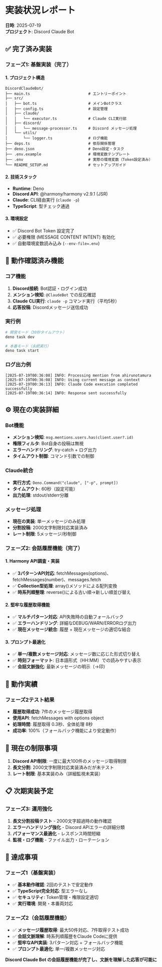 # 実装状況レポート

**日時**: 2025-07-19  
**プロジェクト**: Discord Claude Bot

## ✅ 完了済み実装

### フェーズ1: 基盤実装（完了）

#### 1. プロジェクト構造
```
DiscordClaudeBot/
├── main.ts                          # エントリーポイント
├── src/
│   ├── bot.ts                       # メインBotクラス
│   ├── config.ts                    # 設定管理
│   ├── claude/
│   │   └── executor.ts              # Claude CLI実行部
│   ├── discord/
│   │   └── message-processor.ts     # Discord メッセージ処理
│   └── utils/
│       └── logger.ts                # ログ機能
├── deps.ts                          # 依存関係管理
├── deno.json                        # Deno設定・タスク
├── .env.example                     # 環境変数テンプレート
├── .env                             # 実際の環境変数（Token設定済み）
└── README_SETUP.md                  # セットアップガイド
```

#### 2. 技術スタック
- **Runtime**: Deno
- **Discord API**: @harmony/harmony v2.9.1 (JSR)
- **Claude**: CLI経由実行 (`claude -p`)
- **TypeScript**: 型チェック通過

#### 3. 環境設定
- ✅ Discord Bot Token 設定完了
- ✅ 必要権限 (MESSAGE CONTENT INTENT) 有効化
- ✅ 自動環境変数読み込み (`--env-file=.env`)

## 🎯 動作確認済み機能

### コア機能
1. **Discord接続**: Bot認証・ログイン成功
2. **メンション検知**: `@ClaudeBot` での反応確認
3. **Claude CLI実行**: `claude -p` コマンド実行（平均5秒）
4. **応答投稿**: Discordメッセージ送信成功

### 実行例
```bash
# 開発モード（30秒タイムアウト）
deno task dev

# 本番モード（永続実行）  
deno task start
```

### ログ出力例
```
[2025-07-19T00:36:08] INFO: Processing mention from ahirunotamura
[2025-07-19T00:36:08] INFO: Using current message as context
[2025-07-19T00:36:13] INFO: Claude Code execution completed successfully
[2025-07-19T00:36:14] INFO: Response sent successfully
```

## ⚙️ 現在の実装詳細

### Bot機能
- **メンション検知**: `msg.mentions.users.has(client.user?.id)`
- **権限フィルタ**: Bot自身の投稿は無視
- **エラーハンドリング**: try-catch + ログ出力
- **タイムアウト制御**: コマンド引数での制御

### Claude統合
- **実行方式**: `Deno.Command("claude", ["-p", prompt])`
- **タイムアウト**: 60秒（設定可能）
- **出力処理**: stdout/stderr分離

### メッセージ処理
- **現在の実装**: 単一メッセージのみ処理
- **分割投稿**: 2000文字制限対応実装済み
- **レート制限**: 5メッセージ/秒制御

### フェーズ2: 会話履歴機能（完了）

#### 1. Harmony API調査・実装
- ✅ **3パターンAPI対応**: fetchMessages(options)、fetchMessages(number)、messages.fetch
- ✅ **Collection型処理**: array()メソッドによる配列変換
- ✅ **時系列順整理**: reverse()による古い順→新しい順並び替え

#### 2. 堅牢な履歴取得機能  
- ✅ **マルチパターン対応**: API失敗時の自動フォールバック
- ✅ **エラーハンドリング**: 詳細なDEBUG/WARN/ERRORログ出力
- ✅ **現在メッセージ統合**: 履歴 + 現在メッセージの適切な結合

#### 3. プロンプト最適化
- ✅ **単一/複数メッセージ対応**: メッセージ数に応じた形式切り替え
- ✅ **時刻フォーマット**: 日本語形式（HH:MM）での読みやすい表示
- ✅ **会話文脈強化**: 最新メッセージの明示（→印）

## 🎯 動作実績

### フェーズ2テスト結果
- **履歴取得成功**: 7件のメッセージ履歴取得
- **使用API**: fetchMessages with options object
- **処理時間**: 履歴取得 0.3秒、全体処理 8秒
- **成功率**: 100%（フォールバック機能により安定動作）

## 🔄 現在の制限事項

1. **Discord API制限**: 一度に最大100件のメッセージ取得制限
2. **長文分割**: 2000文字制限対応実装済みだが未テスト
3. **レート制限**: 基本実装のみ（詳細監視未実装）

## 📋 次期実装予定

### フェーズ3: 運用強化
1. **長文分割投稿テスト** - 2000文字超過時の動作確認
2. **エラーハンドリング強化** - Discord APIエラーの詳細分類
3. **パフォーマンス最適化** - レスポンス時間短縮
4. **監視・ログ機能** - ファイル出力・ローテーション

## 🎉 達成事項

### フェーズ1（基盤実装）
- ✅ **基本動作確認**: 2回のテストで安定動作
- ✅ **TypeScript完全対応**: 型エラーなし
- ✅ **セキュリティ**: Token管理・権限設定適切
- ✅ **実行環境**: 開発・本番両対応

### フェーズ2（会話履歴機能）
- ✅ **メッセージ履歴取得**: 最大50件対応、7件取得テスト成功
- ✅ **会話文脈理解**: 時系列順履歴をClaude Codeに提供
- ✅ **堅牢なAPI実装**: 3パターン対応 + フォールバック機能
- ✅ **プロンプト最適化**: 単一/複数メッセージ対応

**Discord Claude Bot の会話履歴機能が完了し、文脈を理解した応答が可能に**